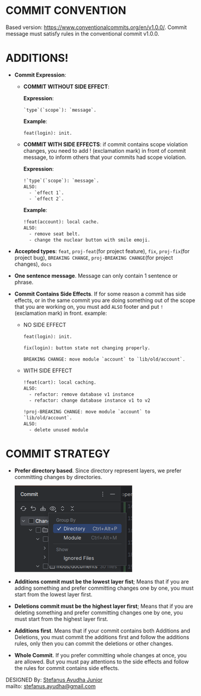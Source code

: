 # COMMIT CONVENTION
Based version: https://www.conventionalcommits.org/en/v1.0.0/.
Commit message must satisfy rules in the conventional commit v1.0.0.

# ADDITIONS!
- **Commit Expression**:

  - **COMMIT WITHOUT SIDE EFFECT**:
  
    **Expression**:
    ```
    `type`(`scope`): `message`.
    ```
    **Example**:
    ```
    feat(login): init.
    ```
  - **COMMIT WITH SIDE EFFECTS**:
    if commit contains scope violation changes, you need to add ! (exclamation mark) in front of commit message, to inform others that your commits had scope violation.
  
    **Expression**:
    ```
    !`type`(`scope`): `message`.
    ALSO:
      - `effect 1`.
      - `effect 2`.
    ```
    **Example**:
    ```
    !feat(account): local cache.
    ALSO:
      - remove seat belt.
      - change the nuclear button with smile emoji.
    ```
- **Accepted types**: `feat`, `proj-feat`(for project feature), `fix`, `proj-fix`(for project bug), `BREAKING CHANGE`, `proj-BREAKING CHANGE`(for project changes), `docs`
- **One sentence message**. Message can only contain 1 sentence or phrase.
- **Commit Contains Side Effects**. If for some reason a commit has side effects, or in the same commit you are doing something out of the scope that you are working on,
  you must add `ALSO` footer and put `!` (exclamation mark) in front. 
  example:

  - NO SIDE EFFECT
    ```
    feat(login): init.
    ```
    ```
    fix(login): button state not changing properly.
    ```
    ```
    BREAKING CHANGE: move module `account` to `lib/old/account`.
    ```
  - WITH SIDE EFFECT
    ```
    !feat(cart): local caching.
    ALSO:
      - refactor: remove database v1 instance
      - refactor: change database instance v1 to v2
    ```
    ```
    !proj-BREAKING CHANGE: move module `account` to `lib/old/account`.
    ALSO:
      - delete unused module
    ```
    
# COMMIT STRATEGY
- **Prefer directory based**. Since directory represent layers, we prefer committing changes by directories.

  ![commit by dir](docs/img/img1.png)

- **Additions commit must be the lowest layer fist**; Means that if you are adding something and prefer committing changes one by one, you must start from the lowest layer first.
- **Deletions commit must be the highest layer first**; Means that if you are deleting something and prefer committing changes one by one, you must start from the highest layer first.
- **Additions first**. Means that if your commit contains both Additions and Deletions, you must commit the additions first and follow the additions rules, only then you can commit the deletions or other changes.
- **Whole Commit**. If you prefer committing whole changes at once, you are allowed. But you must pay attentions to the side effects and follow the rules for commit contains side effects.

DESIGNED By: [Stefanus Ayudha Junior](https://www.linkedin.com/in/stefanus-ayudha-447a98b5/)<br>
mailto: [stefanus.ayudha@gmail.com](mailto:stefanus.ayudha@gmail.com)
